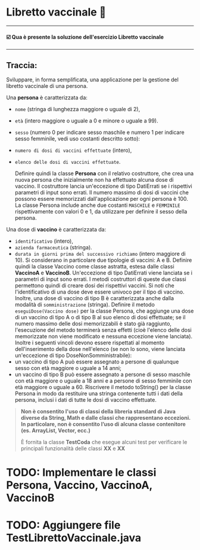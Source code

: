 # Libretto vaccinale 💉
-- -
#### ☑️ Qua è presente la soluzione dell'esercizio Libretto vaccinale
-- -
## Traccia:
Sviluppare, in forma semplificata, una applicazione per la gestione del libretto vaccinale di una
persona.

Una **persona** è caratterizzata da:
- `nome` (stringa di lunghezza maggiore o uguale di 2),
- `età` (intero maggiore o uguale a 0 e minore o uguale a 99).
- `sesso` (numero 0 per indicare sesso maschile e numero 1 per indicare sesso femminile, vedi uso costanti descritto sotto):
- `numero di dosi di vaccini effettuate` (intero),
- `elenco delle dosi di vaccini effettuate`.

  Definire quindi la classe **Persona** con il relativo costruttore, che crea una nuova persona che
  inizialmente non ha effettuato alcuna dose di vaccino. Il costruttore lancia un'eccezione di tipo
  DatiErrati se i rispettivi parametri di input sono errati. Il numero massimo di dosi di vaccini che
  possono essere memorizzati dall'applicazione per ogni persona è 100. La classe Persona
  include anche due costanti `MASCHILE` e `FEMMINILE` rispettivamente con valori 0 e 1, da
  utilizzare per definire il sesso della persona.

Una dose di **vaccino** è caratterizzata da:
- `identificativo` (intero),
- `azienda farmaceutica` (stringa).
- `durata in giorni prima del successivo richiamo` (intero maggiore di 10).
  Si considerano in particolare due tipologie di vaccini: A e B. Definire quindi la classe Vaccino
  come classe astratta, estesa dalle classi **VaccinoA** e **VaccinoB**. Un'eccezione di tipo DatiErrati
  viene lanciata se i parametri di input sono errati. I metodi costruttori di queste due classi
  permettono quindi di creare dosi dei rispettivi vaccini. Si noti che l'identificativo di una dose
  deve essere univoco per il tipo di vaccino. Inoltre, una dose di vaccino di tipo B è caratterizzata
  anche dalla modalità di `somministrazione` (stringa).
  Definire il metodo `eseguiDose(Vaccino dose)` per la classe Persona, che aggiunge una dose di
  un vaccino di tipo A o di tipo B al suo elenco di dosi effettuate; se il numero massimo delle
  dosi memorizzabili è stato già raggiunto, l'esecuzione del metodo terminerà senza effetti (cioè
  l'elenco delle dosi memorizzate non viene modificato e nessuna eccezione viene lanciata).
  Inoltre i seguenti vincoli devono essere rispettati al momento dell'inserimento della dose
  nell'elenco (se non lo sono, viene lanciata un'eccezione di tipo DoseNonSomministrabile):
- un vaccino di tipo A può essere assegnato a persone di qualunque sesso con età maggiore o
  uguale a 14 anni;
- un vaccino di tipo B può essere assegnato a persone di sesso maschile con età maggiore o
  uguale a 18 anni e a persone di sesso femminile con età maggiore o uguale a 60.
  Riscrivere il metodo toString() per la classe Persona in modo da restituire una stringa
  contenente tutti i dati della persona, inclusi i dati di tutte le dosi di vaccino effettuate.

>**Non è consentito l'uso di classi della libreria standard di Java diverse da String, Math e dalle classi che rappresentano eccezioni. In particolare, non è consentito
>l’uso di alcuna classe contenitore (es. ArrayList, Vector, ecc.)**
>
>È fornita la classe **TestCoda** che esegue alcuni test per verificare le principali
>funzionalità delle classi **XX** e **XX**

# TODO: Implementare le classi Persona, Vaccino, VaccinoA, VaccinoB
# TODO: Aggiungere file TestLibrettoVaccinale.java